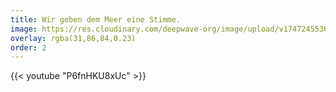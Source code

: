 ```yaml
---
title: Wir geben dem Meer eine Stimme.
image: https://res.cloudinary.com/deepwave-org/image/upload/v1747245536/deepwave.org/IMG_3470.jpg
overlay: rgba(31,86,84,0.23)
order: 2
---
```


{{< youtube "P6fnHKU8xUc" >}}